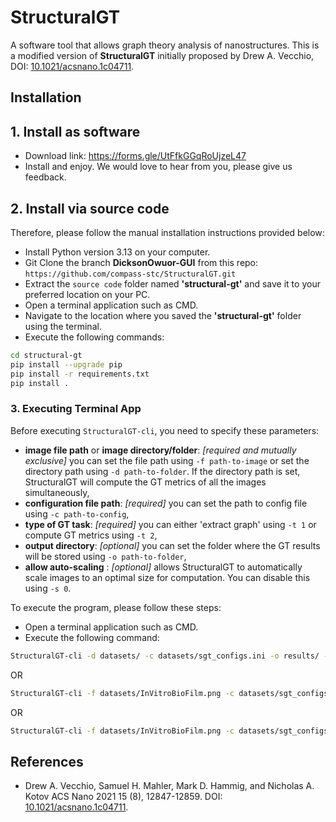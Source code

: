 # StructuralGT

A software tool that allows graph theory analysis of nanostructures. This is a modified version of **StructuralGT** initially proposed by Drew A. Vecchio, DOI: [10.1021/acsnano.1c04711](https://pubs.acs.org/doi/10.1021/acsnano.1c04711?ref=pdf).

## Installation

## 1. Install as software

* Download link: https://forms.gle/UtFfkGGqRoUjzeL47
* Install and enjoy. We would love to hear from you, please give us feedback.

## 2. Install via source code

Therefore, please follow the manual installation instructions provided below:

* Install Python version 3.13 on your computer.
* Git Clone the branch **DicksonOwuor-GUI** from this repo: ```https://github.com/compass-stc/StructuralGT.git```
* Extract the ```source code``` folder named **'structural-gt'** and save it to your preferred location on your PC.
* Open a terminal application such as CMD. 
* Navigate to the location where you saved the **'structural-gt'** folder using the terminal. 
* Execute the following commands:

```bash
cd structural-gt
pip install --upgrade pip
pip install -r requirements.txt
pip install .
```

### 3. Executing Terminal App

Before executing ```StructuralGT-cli```, you need to specify these parameters:

* **image file path** or **image directory/folder**: *[required and mutually exclusive]* you can set the file path using ```-f path-to-image``` or set the directory path using ```-d path-to-folder```. If the directory path is set, StructuralGT will compute the GT metrics of all the images simultaneously,
* **configuration file path**: *[required]* you can set the path to config file using ```-c path-to-config```,
* **type of GT task**: *[required]* you can either 'extract graph' using ```-t 1``` or compute GT metrics using ```-t 2```,
* **output directory**: *[optional]* you can set the folder where the GT results will be stored using ```-o path-to-folder```,
* **allow auto-scaling** : *[optional]* allows StructuralGT to automatically scale images to an optimal size for computation. You can disable this using ```-s 0```.

To execute the program, please follow these steps:

* Open a terminal application such as CMD.
* Execute the following command:

```bash
StructuralGT-cli -d datasets/ -c datasets/sgt_configs.ini -o results/ -t 2
```

OR 

```bash
StructuralGT-cli -f datasets/InVitroBioFilm.png -c datasets/sgt_configs.ini -t 2
```

OR

```bash
StructuralGT-cli -f datasets/InVitroBioFilm.png -c datasets/sgt_configs.ini -t 1
```


## References
* Drew A. Vecchio, Samuel H. Mahler, Mark D. Hammig, and Nicholas A. Kotov
ACS Nano 2021 15 (8), 12847-12859. DOI: [10.1021/acsnano.1c04711](https://pubs.acs.org/doi/10.1021/acsnano.1c04711?ref=pdf).